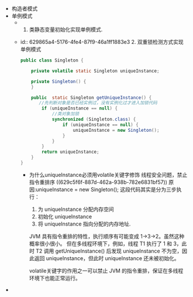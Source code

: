 - 构造者模式
- 单例模式
	- 1. 类静态变量初始化实现单例模式.
	- id:: 629865a4-5176-4fe4-87f9-46a1ff1883e3
	  2. 双重锁检测方式实现单例模式
	  
	  ```java
	  public class Singleton {
	  
	      private volatile static Singleton uniqueInstance;
	  
	      private Singleton() {
	      }
	  
	      public  static Singleton getUniqueInstance() {
	         //先判断对象是否已经实例过，没有实例化过才进入加锁代码
	          if (uniqueInstance == null) {
	              //类对象加锁
	              synchronized (Singleton.class) {
	                  if (uniqueInstance == null) {
	                      uniqueInstance = new Singleton();
	                  }
	              }
	          }
	          return uniqueInstance;
	      }
	  }
	  ```
		- 为什么uniqueInstance必须用volatile关键字修饰
		  线程安全问题，禁止指令重排序
		  ((629c5f6f-887d-462a-938b-782e6831bf57)) 
		  原因:uniqueInstance = new Singleton(); 这段代码其实是分为三步执行：
		  1. 为 uniqueInstance 分配内存空间
		  2. 初始化 uniqueInstance
		  3. 将 uniqueInstance 指向分配的内存地址.
		   
		  JVM 具有指令重排的特性，执行顺序有可能变成 1->3->2。虽然这种概率很小很小。
		  但在多线程环境下，例如，线程 T1 执行了 1 和 3，此时 T2 调用 getUniqueInstance() 后发现 uniqueInstance 不为空，因此返回 uniqueInstance，但此时 uniqueInstance 还未被初始化。
		  
		  volatile关键字的作用之一可以禁止 JVM 的指令重排，保证在多线程环境下也能正常运行。
-